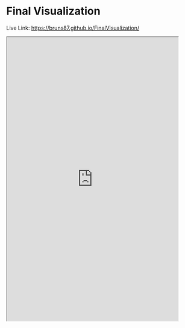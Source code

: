 # Final Visualization

Live Link:  https://bruns87.github.io/FinalVisualization/ 

<iframe src="https://public.tableau.com/views/FinalAssignment1_2/Dashboard1?:embed=y&:display_count=yes" width="90%" height="750"></iframe>
